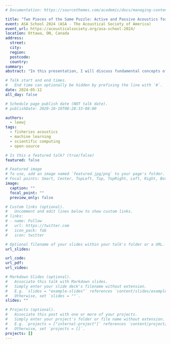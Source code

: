 ```yaml
---
# Documentation: https://sourcethemes.com/academic/docs/managing-content/

title: "Two Pieces of the Same Puzzle: Active and Passive Acoustics for Cross-Trophic Marine Ecosystem Monitoring Part II"
event: ASA School 2024 (ASA - The Acoustical Society of America)
event_url: https://acousticalsociety.org/asa-school-2024/
location: Ottawa, ON, Canada
address:
  street:
  city:
  region:
  postcode:
  country: 
summary: 
abstract: "In this presentation, I will discuss fundamental concepts of using active acoustic techniques as a remote sensing tool to observe mid-trophic level fish and zooplankton in the ocean. These observations complement passive acoustic measurements that tend to capture activities of higher trophic level animals, such as marine mammals. I will introduce physics-based acoustic scattering models and their use in interpreting active acoustic data (the echoes), and discuss recent advancements in incorporating data science techniques, including machine learning, to extract information from the rapidly growing volumes of active acoustic data around the world. Following this discussion, I will share a few tips for implementing best practices in reproducible research and scientific software development, and invite participants to anonymously share their thoughts and experiences on these topics in the fields of acoustics."

# Talk start and end times.
#   End time can optionally be hidden by prefixing the line with `#`.
date: 2024-05-12
all_day: false

# Schedule page publish date (NOT talk date).
# publishDate: 2020-10-10T08:28:33-08:00

authors:
  - leewj
tags:
  - fisheries acoustics
  - machine learning
  - scientific computing
  - open-source

# Is this a featured talk? (true/false)
featured: false

# Featured image
# To use, add an image named `featured.jpg/png` to your page's folder.
# Focal points: Smart, Center, TopLeft, Top, TopRight, Left, Right, BottomLeft, Bottom, BottomRight.
image:
  caption: ""
  focal_point: ""
  preview_only: false

# Custom links (optional).
#   Uncomment and edit lines below to show custom links.
# links:
# - name: Follow
#   url: https://twitter.com
#   icon_pack: fab
#   icon: twitter

# Optional filename of your slides within your talk's folder or a URL.
url_slides:

url_code:
url_pdf:
url_video: 

# Markdown Slides (optional).
#   Associate this talk with Markdown slides.
#   Simply enter your slide deck's filename without extension.
#   E.g. `slides = "example-slides"` references `content/slides/example-slides.md`.
#   Otherwise, set `slides = ""`.
slides: ""

# Projects (optional).
#   Associate this post with one or more of your projects.
#   Simply enter your project's folder or file name without extension.
#   E.g. `projects = ["internal-project"]` references `content/project/deep-learning/index.md`.
#   Otherwise, set `projects = []`.
projects: []
---
```

